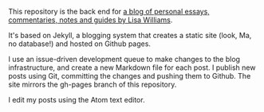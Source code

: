 This repository is the back end for [a blog of personal essays, commentaries, notes and guides by Lisa Williams](http://lisawilliams.github.io/lisa/). 

It's based on Jekyll, a blogging system that creates a static site (look, Ma, no database!) and hosted on Github pages.

I use an issue-driven development queue to make changes to the blog infrastructure, and create a new Markdown file for each post. I publish new posts using Git, committing the changes and pushing them to Github. The site mirrors the gh-pages branch of this repository.

I edit my posts using the Atom text editor.
